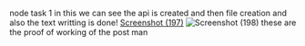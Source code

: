 node task 1
in this we can see the api is created and then file creation and also the text writting is done!
[Screenshot (197)](https://user-images.githubusercontent.com/115698606/213183643-4fa8db47-6dad-4f1a-b475-a246de197ba0.png)
![Screenshot (198)](https://user-images.githubusercontent.com/115698606/213183804-af0e69da-0d55-4a2c-8b5b-78667333b72b.png)
these are the proof of working of the post man
